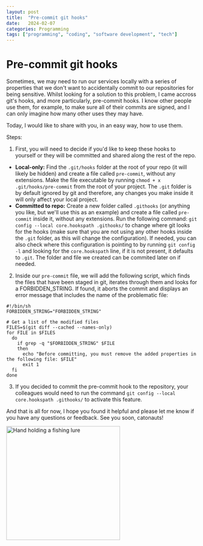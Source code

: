 ```yaml
---
layout: post
title:  "Pre-commit git hooks"
date:   2024-02-07
categories: Programming
tags: ["programming", "coding", "software development", "tech"]
---
```


# Pre-commit git hooks

Sometimes, we may need to run our services locally with a series of properties that we don't want to accidentally commit to our repositories for being sensitive. Whilst looking for a 
solution to this problem, I came accross git's hooks, and more particularly, pre-commit hooks. I know other people use them, for example, to make sure all of their commits are signed, and I
can only imagine how many other uses they may have.

Today, I would like to share with you, in an easy way, how to use them.

Steps:
1. First, you will need to decide if you'd like to keep these hooks to yourself or they will be committed and shared along the rest of the repo.
  * **Local-only:** Find the `.git/hooks` folder at the root of your repo (it will likely be hidden) and create a file called `pre-commit`, without any extensions. Make the file executable by 
  running `chmod + x .git/hooks/pre-commit` from the root of your project. The `.git` folder is by default ignored by git and therefore, any changes you make inside it will only affect your local project.
  * **Committed to repo:** Create a new folder called `.githooks` (or anything you like, but we'll use this as an example) and create a file called `pre-commit` inside it, without any extensions. 
  Run the following command: `git config --local core.hookspath .githooks/` to change where git looks for the hooks (make sure that you are not using any other hooks inside the `.git` folder, as this 
  will change the configuration). If needed, you can also check where this configuration is pointing to by running `git config -l` and looking for the `core.hookspath` line, if it is not present, it 
  defaults to `.git`. The folder and file we created can be commited later on if needed.

2. Inside our `pre-commit` file, we will add the following script, which finds the files that have been staged in git, iterates through them and looks for a FORBIDDEN_STRING. If found, it aborts
the commit and displays an error message that includes the name of the problematic file:

```
#!/bin/sh
FORBIDDEN_STRING="FORBIDDEN_STRING"

# Get a list of the modified files
FILES=$(git diff --cached --names-only)
for FILE in $FILES
  do
    if grep -q "$FORBIDDEN_STRING" $FILE
    then
      echo "Before committing, you must remove the added properties in the following file: $FILE"
      exit 1
  fi
done

```
3. If you decided to commit the pre-commit hook to the repository, your colleagues would need to run the command `git config --local core.hookspath .githooks/` to activate this feature.

And that is all for now, I hope you found it helpful and please let me know if you have any questions or feedback. See you soon, catonauts!


 <p><img src="/assets/images/trophy-technology-CiYaInyTvwU-unsplash.jpg" alt="Hand holding a fishing lure" width="300"></p>
